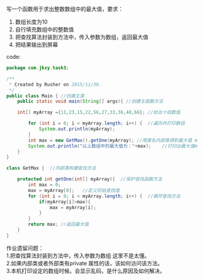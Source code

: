 写一个函数用于求出整数数组中的最大值，要求：  
1. 数组长度为10   
2. 自行填充数组中的整数值   
3. 把查找算法封装到方法中，传入参数为数组，返回最大值   
4. 把结果输出到屏幕   

code:
```java
package com.jkxy.task3;

/**
 * Created by Rusher on 2015/11/30.
 */
public class Main { //创建主类
    public static void main(String[] args){ //创建主函数方法

    int[] myArray ={11,23,15,22,56,27,33,36,48,66}; //给出十组数值

        for (int i = 0; i < myArray.length; i++) {  //遍历并打印数组
            System.out.println(myArray);
        }
        int max = new GetMax().getOne(myArray); //用匿名内部类得到最大值 max
        System.out.println("以上数组中的最大值为："+max);    //打印出最大值max
    }
}

class GetMax {  //内部类构建查找方法

    protected int getOne(int[] myArray){  //保护查找函数方法
        int max = 0;
        max = myArray[0];   //定义初始查找值
        for (int i = 0; i < myArray.length; i++) {  //循环查找方法
            if(myArray[i]>max){
                max = myArray[i];
            }
        }
        return max; //返回最大值
    }
}
```
作业遗留问题：   
1.把查找算法封装到方法中，传入参数为数组 这里不是太懂。   
2.如果内部类或者外部类有private 属性的话，该如何访问该方法。   
3.本机打印设定的数组时候。会显示乱码，是什么原因及如何解决。   


